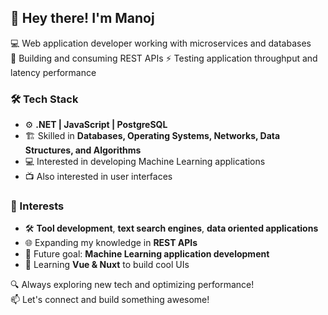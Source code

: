 ## 👋 Hey there! I'm Manoj

💻 Web application developer working with microservices and databases  
🔗 Building and consuming REST APIs
⚡ Testing application throughput and latency performance  

### 🛠 Tech Stack
- ⚙️ **.NET | JavaScript | PostgreSQL**  
- 🏗 Skilled in **Databases, Operating Systems, Networks, Data Structures, and Algorithms**
- 💻 Interested in developing Machine Learning applications
- 📺 Also interested in user interfaces

### 🚀 Interests  
- 🛠 **Tool development**, **text search engines**, **data oriented applications**  
- 🌐 Expanding my knowledge in **REST APIs**  
- 🤖 Future goal: **Machine Learning application development**  
- 🎨 Learning **Vue & Nuxt** to build cool UIs  

🔍 Always exploring new tech and optimizing performance!  
📫 Let's connect and build something awesome!  
